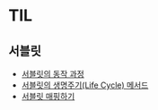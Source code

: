 # TIL

## 서블릿

- [서블릿의 동작 과정](servlet/servlet-operation.md)
- [서블릿의 생명주기(Life Cycle) 메서드](servlet/servlet-life-cycle-method.md)
- [서블릿 매핑하기](servlet/servlet-mapping.md)